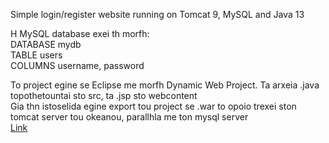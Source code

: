 Simple login/register website running on Tomcat 9, MySQL and Java 13

H MySQL database exei th morfh:   
    DATABASE mydb  
    TABLE users  
    COLUMNS username, password  
  
To project egine se Eclipse me morfh Dynamic Web Project. Ta arxeia .java topothetountai sto src, ta .jsp sto webcontent  
Gia thn istoselida egine export tou project se .war to opoio trexei ston tomcat server tou okeanou, parallhla me ton mysql server  
[Link](http://83.212.111.111:8080/www/land.jsp)
